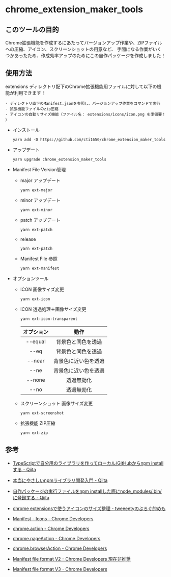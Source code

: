 # chrome_extension_maker_tools

## このツールの目的

Chrome拡張機能を作成するにあたってバージョンアップ作業や、ZIPファイルへの圧縮、アイコン、スクリーンショットの用意など、
手間になる作業がいくつかあったため、作成効率アップのためにこの自作パッケージを作成しました！

## 使用方法

extensions ディレクトリ配下のChrome拡張機能用ファイルに対して以下の機能が利用できます！

    - ディレクトリ直下のManifest.jsonを参照し、バージョンアップ作業をコマンドで実行
    - 拡張機能ファイルのzip圧縮
    - アイコンの自動リサイズ機能（ファイル名： extensions/icons/icon.png を準備要！ ）

- インストール
    ```
    yarn add -D https://github.com/cti1650/chrome_extension_maker_tools
    ```

- アップデート
    ```
    yarn upgrade chrome_extension_maker_tools
    ```

- Manifest File Version管理

    - major アップデート
        ```
        yarn ext-major
        ```

    - minor アップデート
        ```
        yarn ext-minor
        ```

    - patch アップデート
        ```
        yarn ext-patch
        ```

    - release
        ```
        yarn ext-patch
        ```
    - Manifest File 参照
        ```
        yarn ext-manifest

- オプションツール

    - ICON 画像サイズ変更
        ```
        yarn ext-icon
        ```

    - ICON 透過処理＋画像サイズ変更
        ```
        yarn ext-icon-transparent
        ```

        |オプション|動作
        |:-:|:-:|
        |--equal|背景色と同色を透過|
        |--eq|背景色と同色を透過|
        |--near|背景色に近い色を透過|
        |--ne|背景色に近い色を透過|
        |--none|透過無効化|
        |--no|透過無効化|

    - スクリーンショット 画像サイズ変更
        ```
        yarn ext-screenshot
        ```

    - 拡張機能 ZIP圧縮
        ```
        yarn ext-zip
        ```

## 参考

- [TypeScriptで自分用のライブラリを作ってローカル/GitHubからnpm installする - Qiita](https://qiita.com/asylum/items/9a4a60aa5cf54bc8acab)  

- [本当にやさしいnpmライブラリ開発入門 - Qiita](https://qiita.com/saltyshiomix/items/0306e17cde8f2475f193)  

- [自作パッケージの実行ファイルをnpm installした際にnode_modules/.bin/に登録する - Qiita](https://qiita.com/103ma2/items/02709e55bf7cd99588c1)  

- [chrome extensionsで使うアイコンのサイズ整理 - tweeeetyのぶろぐ的めも](https://www.tweeeety.blog/entry/20131031/1383218652)  

- [Manifest - Icons - Chrome Developers](https://developer.chrome.com/docs/extensions/mv3/manifest/icons/)  

- [chrome.action - Chrome Developers](https://developer.chrome.com/docs/extensions/reference/action/)  

- [chrome.pageAction - Chrome Developers](https://developer.chrome.com/docs/extensions/reference/pageAction/)  

- [chrome.browserAction - Chrome Developers](https://developer.chrome.com/docs/extensions/reference/browserAction/)  

- [Manifest file format V2 - Chrome Developers 現在非推奨](https://developer.chrome.com/docs/extensions/mv2/manifest/)  

- [Manifest file format V3 - Chrome Developers](https://developer.chrome.com/docs/extensions/mv3/manifest/)  

